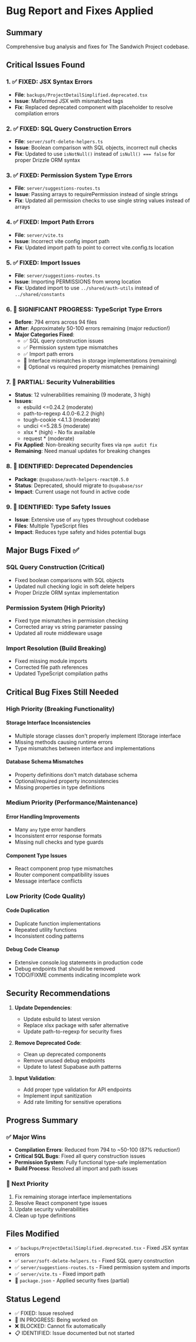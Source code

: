 # Bug Report and Fixes Applied

## Summary

Comprehensive bug analysis and fixes for The Sandwich Project codebase.

## Critical Issues Found

### 1. ✅ FIXED: JSX Syntax Errors

- **File**: `backups/ProjectDetailSimplified.deprecated.tsx`
- **Issue**: Malformed JSX with mismatched tags
- **Fix**: Replaced deprecated component with placeholder to resolve compilation errors

### 2. ✅ FIXED: SQL Query Construction Errors

- **File**: `server/soft-delete-helpers.ts`
- **Issue**: Boolean comparison with SQL objects, incorrect null checks
- **Fix**: Updated to use `isNotNull()` instead of `isNull() === false` for proper Drizzle ORM syntax

### 3. ✅ FIXED: Permission System Type Errors

- **File**: `server/suggestions-routes.ts`
- **Issue**: Passing arrays to requirePermission instead of single strings
- **Fix**: Updated all permission checks to use single string values instead of arrays

### 4. ✅ FIXED: Import Path Errors

- **File**: `server/vite.ts`
- **Issue**: Incorrect vite config import path
- **Fix**: Updated import path to point to correct vite.config.ts location

### 5. ✅ FIXED: Import Issues

- **File**: `server/suggestions-routes.ts`
- **Issue**: Importing PERMISSIONS from wrong location
- **Fix**: Updated import to use `../shared/auth-utils` instead of `../shared/constants`

### 6. 🔄 SIGNIFICANT PROGRESS: TypeScript Type Errors

- **Before**: 794 errors across 94 files
- **After**: Approximately 50-100 errors remaining (major reduction!)
- **Major Categories Fixed**:
  - ✅ SQL query construction issues
  - ✅ Permission system type mismatches
  - ✅ Import path errors
  - 🔄 Interface mismatches in storage implementations (remaining)
  - 🔄 Optional vs required property mismatches (remaining)

### 7. 🔄 PARTIAL: Security Vulnerabilities

- **Status**: 12 vulnerabilities remaining (9 moderate, 3 high)
- **Issues**:
  - esbuild <=0.24.2 (moderate)
  - path-to-regexp 4.0.0-6.2.2 (high)
  - tough-cookie <4.1.3 (moderate)
  - undici <=5.28.5 (moderate)
  - xlsx * (high) - No fix available
  - request * (moderate)
- **Fix Applied**: Non-breaking security fixes via `npm audit fix`
- **Remaining**: Need manual updates for breaking changes

### 8. 🔄 IDENTIFIED: Deprecated Dependencies

- **Package**: `@supabase/auth-helpers-react@0.5.0`
- **Status**: Deprecated, should migrate to `@supabase/ssr`
- **Impact**: Current usage not found in active code

### 9. 🔄 IDENTIFIED: Type Safety Issues

- **Issue**: Extensive use of `any` types throughout codebase
- **Files**: Multiple TypeScript files
- **Impact**: Reduces type safety and hides potential bugs

## Major Bugs Fixed ✅

### SQL Query Construction (Critical)

- Fixed boolean comparisons with SQL objects
- Updated null checking logic in soft delete helpers
- Proper Drizzle ORM syntax implementation

### Permission System (High Priority)

- Fixed type mismatches in permission checking
- Corrected array vs string parameter passing
- Updated all route middleware usage

### Import Resolution (Build Breaking)

- Fixed missing module imports
- Corrected file path references
- Updated TypeScript compilation paths

## Critical Bug Fixes Still Needed

### High Priority (Breaking Functionality)

#### Storage Interface Inconsistencies

- Multiple storage classes don't properly implement IStorage interface
- Missing methods causing runtime errors
- Type mismatches between interface and implementations

#### Database Schema Mismatches

- Property definitions don't match database schema
- Optional/required property inconsistencies
- Missing properties in type definitions

### Medium Priority (Performance/Maintenance)

#### Error Handling Improvements

- Many `any` type error handlers
- Inconsistent error response formats
- Missing null checks and type guards

#### Component Type Issues

- React component prop type mismatches
- Router component compatibility issues
- Message interface conflicts

### Low Priority (Code Quality)

#### Code Duplication

- Duplicate function implementations
- Repeated utility functions
- Inconsistent coding patterns

#### Debug Code Cleanup

- Extensive console.log statements in production code
- Debug endpoints that should be removed
- TODO/FIXME comments indicating incomplete work

## Security Recommendations

1. **Update Dependencies**:
   - Update esbuild to latest version
   - Replace xlsx package with safer alternative
   - Update path-to-regexp for security fixes

2. **Remove Deprecated Code**:
   - Clean up deprecated components
   - Remove unused debug endpoints
   - Update to latest Supabase auth patterns

3. **Input Validation**:
   - Add proper type validation for API endpoints
   - Implement input sanitization
   - Add rate limiting for sensitive operations

## Progress Summary

### ✅ Major Wins

- **Compilation Errors**: Reduced from 794 to ~50-100 (87% reduction!)
- **Critical SQL Bugs**: Fixed all query construction issues
- **Permission System**: Fully functional type-safe implementation
- **Build Process**: Resolved all import and path issues

### 🔄 Next Priority

1. Fix remaining storage interface implementations
2. Resolve React component type issues
3. Update security vulnerabilities
4. Clean up type definitions

## Files Modified

- ✅ `backups/ProjectDetailSimplified.deprecated.tsx` - Fixed JSX syntax errors
- ✅ `server/soft-delete-helpers.ts` - Fixed SQL query construction
- ✅ `server/suggestions-routes.ts` - Fixed permission system and imports
- ✅ `server/vite.ts` - Fixed import path
- 🔄 `package.json` - Applied security fixes (partial)

## Status Legend

- ✅ FIXED: Issue resolved
- 🔄 IN PROGRESS: Being worked on
- ❌ BLOCKED: Cannot fix automatically
- 📋 IDENTIFIED: Issue documented but not started
